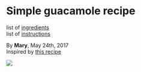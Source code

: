 # Simple guacamole recipe

list of [ingredients](ingredints.md)  
list of [instructions](instructions.md)

By **Mary**, May 24th, 2017  
Inspired by [this recipe](http://allrecipes.com/recipe/14231/guacamole/)  

![](guacamole.jpeg)
